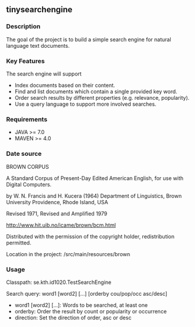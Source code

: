 ## tinysearchengine

### Description
The goal of the project is to build a simple search engine for natural language text documents.

### Key Features
The search engine will support  
- Index documents based on their content.
- Find and list documents which contain a single provided key word.
- Order search results by different properties (e.g. relevance, popularity).
- Use a query language to support more involved searches.

### Requirements
- JAVA >= 7.0
- MAVEN >= 4.0

### Date source

BROWN CORPUS

A Standard Corpus of Present-Day Edited American
English, for use with Digital Computers.

by W. N. Francis and H. Kucera (1964)
Department of Linguistics, Brown University
Providence, Rhode Island, USA

Revised 1971, Revised and Amplified 1979

http://www.hit.uib.no/icame/brown/bcm.html

Distributed with the permission of the copyright holder,
redistribution permitted.

Location in the project:
/src/main/resources/brown


### Usage

Classpath: se.kth.id1020.TestSearchEngine

Search query: word1 [word2] [...] [orderby cou/pop/occ asc/desc] 

- word1 [word2] [...]: Words to be searched, at least one
- orderby: Order the result by count or popularity or occurrence
- direction: Set the direction of order, asc or desc


